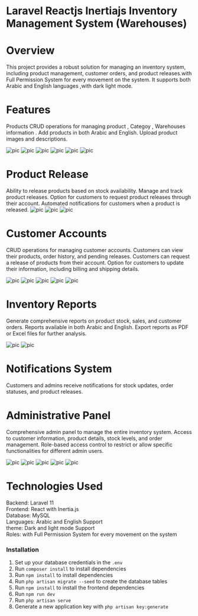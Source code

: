# Laravel Reactjs Inertiajs Inventory Management System (Warehouses)





# Overview
This project provides a robust solution for managing an inventory system, including product management, customer orders, and product releases.with Full Permission System for every movement on the system. It supports both Arabic and English languages ,with dark light mode.

# Features
Products
CRUD operations for managing product , Categoy , Warehouses information .
Add products in both Arabic and English.
Upload product images and descriptions.

![pic](Readme/images/x6-1.png)
![pic](Readme/images/x6-2-1.jpeg)
![pic](Readme/images/x6-2-2.jpeg)
![pic](Readme/images/x6-2-3.jpeg)
![pic](Readme/images/x6-2-4.jpeg)
![pic](Readme/images/x6-2-5.png)

# Product Release
Ability to release products based on stock availability.
Manage and track product releases.
Option for customers to request product releases through their account.
Automated notifications for customers when a product is released.
![pic](Readme/images/x6-2-6.jpeg)
![pic](Readme/images/x6-2-7.jpeg)
![pic](Readme/images/x6-2-8.jpeg)


# Customer Accounts
CRUD operations for managing customer accounts.
Customers can view their products, order history, and pending releases.
Customers can request a release of products from their account.
Option for customers to update their information, including billing and shipping details.

![pic](Readme/images/x7-1-1.jpeg)
![pic](Readme/images/x7-1-2.jpeg)
![pic](Readme/images/x7-1-3.jpeg)
![pic](Readme/images/x7-1-4.jpeg)
![pic](Readme/images/x7-1-5.jpeg)


 
 
 
# Inventory Reports
Generate comprehensive reports on product stock, sales, and customer orders.
Reports available in both Arabic and English.
Export reports as PDF or Excel files for further analysis.

![pic](Readme/images/x6-2-4.jpeg)
![pic](Readme/images/x6-2-5.png)



# Notifications System
Customers and admins receive notifications for stock updates, order statuses, and product releases.

# Administrative Panel
Comprehensive admin panel to manage the entire inventory system.
Access to customer information, product details, stock levels, and order management.
Role-based access control to restrict or allow specific functionalities for different admin users.

![pic](Readme/images/x1.jpeg)
![pic](Readme/images/x2.jpeg)
![pic](Readme/images/x2-1.jpeg)
![pic](Readme/images/x3.jpeg)
![pic](Readme/images/x4.jpeg)

# Technologies Used
Backend: Laravel 11 <br>
Frontend: React with Inertia.js <br>
Database: MySQL <br>
Languages: Arabic and English Support <br>
theme: Dark and light mode Support <br>
Roles: with Full Permission System for every movement on the system  <br>



### Installation

1. Set up your database credentials in the `.env`
2. Run `composer install` to install dependencies
3. Run `npm install` to install dependencies
4. Run `php artisan migrate --seed` to create the database tables
5. Run `npm install` to install the frontend dependencies
6. Run `npm run dev`
7. Run `php artisan serve`
8. Generate a new application key with `php artisan key:generate`



